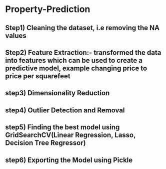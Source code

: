 # Property-Prediction
## Step1) Cleaning the dataset, i.e removing the NA values
## Step2) Feature Extraction:- transformed the data into features which can be used to create a predictive model, example changing price to price per squarefeet
## step3) Dimensionality Reduction
## step4) Outlier Detection and Removal
## step5) Finding the best model using GridSearchCV(Linear Regression, Lasso, Decision Tree Regressor)
## step6) Exporting the Model using Pickle

